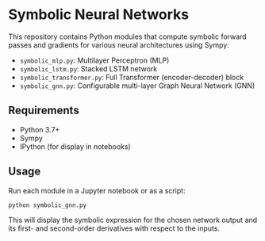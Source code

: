 # Symbolic Neural Networks

This repository contains Python modules that compute symbolic forward passes and gradients for various neural architectures using Sympy:

- `symbolic_mlp.py`: Multilayer Perceptron (MLP)
- `symbolic_lstm.py`: Stacked LSTM network
- `symbolic_transformer.py`: Full Transformer (encoder-decoder) block
- `symbolic_gnn.py`: Configurable multi-layer Graph Neural Network (GNN)

## Requirements

- Python 3.7+
- Sympy
- IPython (for display in notebooks)

## Usage

Run each module in a Jupyter notebook or as a script:

```bash
python symbolic_gnn.py
```

This will display the symbolic expression for the chosen network output and its first- and second-order derivatives with respect to the inputs.
